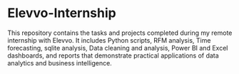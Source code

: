 # Elevvo-Internship
This repository contains the tasks and projects completed during my remote internship with Elevvo. It includes Python scripts, RFM analysis, Time forecasting, sqlite analysis,  Data cleaning and analysis, Power BI  and Excel dashboards, and reports that demonstrate practical applications of data analytics and business intelligence.
